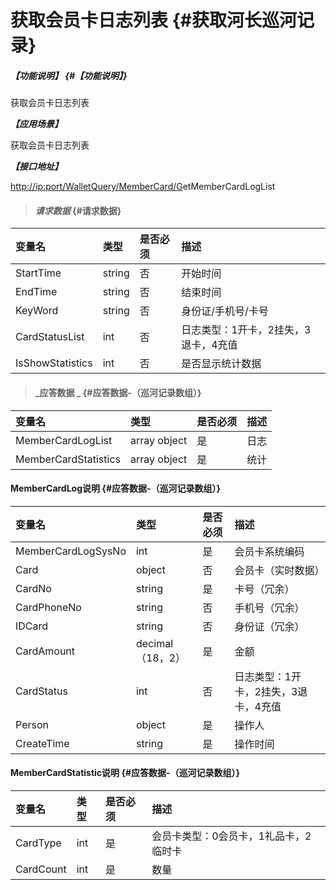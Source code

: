 # 获取会员卡日志列表 {#获取河长巡河记录}

##### _【功能说明】_ {#【功能说明】}

获取会员卡日志列表

_**【应用场景】**_

获取会员卡日志列表

_**【接口地址】**_

[http://ip:port/WalletQuery/MemberCard/G](http://ip:port/HMQuery/PatrolRiver/GetPatrolRivers)etMemberCardLogList

> #### _请求数据_ {#请求数据}

| 变量名 | 类型 | 是否必须 | 描述 |
| :--- | :--- | :--- | :--- |
| StartTime | string | 否 | 开始时间 |
| EndTime | string | 否 | 结束时间 |
| KeyWord | string | 否 | 身份证/手机号/卡号 |
| CardStatusList | int | 否 | 日志类型：1开卡，2挂失，3退卡，4充值 |
| IsShowStatistics | int | 否 | 是否显示统计数据 |

> #### _应答数据 _ {#应答数据-（巡河记录数组）}

| 变量名 | 类型 | 是否必须 | 描述 |
| :--- | :--- | :--- | :--- |
| MemberCardLogList | array object | 是 | 日志 |
| MemberCardStatistics | array object | 是 | 统计 |

#### MemberCardLog说明 {#应答数据-（巡河记录数组）}

| 变量名 | 类型 | 是否必须 | 描述 |
| :--- | :--- | :--- | :--- |
| MemberCardLogSysNo | int | 是 | 会员卡系统编码 |
| Card | object | 否 | 会员卡（实时数据） |
| CardNo | string | 是 | 卡号（冗余） |
| CardPhoneNo | string | 否 | 手机号（冗余） |
| IDCard | string | 否 | 身份证（冗余） |
| CardAmount | decimal（18，2） | 是 | 金额 |
| CardStatus | int | 否 | 日志类型：1开卡，2挂失，3退卡，4充值 |
| Person | object | 是 | 操作人 |
| CreateTime | string | 是 | 操作时间 |

#### MemberCardStatistic说明 {#应答数据-（巡河记录数组）}

| 变量名 | 类型 | 是否必须 | 描述 |
| :--- | :--- | :--- | :--- |
| CardType | int | 是 | 会员卡类型：0会员卡，1礼品卡，2临时卡 |
| CardCount | int | 是 | 数量 |



